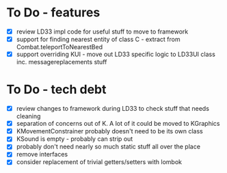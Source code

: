 # To Do - features

- [x] review LD33 impl code for useful stuff to move to framework
- [x] support for finding nearest entity of class C - extract from Combat.teleportToNearestBed
- [x] support overriding KUI - move out LD33 specific logic to LD33UI class inc. messagereplacements stuff

# To Do - tech debt

- [x] review changes to framework during LD33 to check stuff that needs cleaning
- [x] separation of concerns out of K. A lot of it could be moved to KGraphics
- [x] KMovementConstrainer probably doesn't need to be its own class
- [x] KSound is empty - probably can strip out
- [x] probably don't need nearly so much static stuff all over the place
- [x] remove interfaces
- [x] consider replacement of trivial getters/setters with lombok
